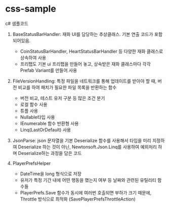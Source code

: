 # css-sample
c# 샘플코드

1. BaseStatusBarHandler: 재화 UI를 담당하는 추상클래스. 기본 연출 코드가 포함되어있음.
    - CoinStatusBarHandler, HeartStatusBarHandler 등 다양한 재화 클래스로 상속하여 사용
    - 프리팹도 기본 ui 프리팹을 만들어 놓고, 상속받은 재화 클래스마다 각각 Prefab Variant를 만들어 사용

2. FileVersionHandling: 특정 파일을 네트워크를 통해 업데이트를 받아야 할 때, 버전 비교를 하여 패치가 필요한 파일 목록을 반환하는 함수
    - 버전 비교, 테스트 유저 구분 등 많은 조건 분기
    - 로컬 함수 사용
    - 튜플 사용
    - Nullable타입 사용
    - IEnumerable<T> 함수 반환형 사용
    - Linq(LastOrDefault) 사용

3. JsonParse: json 문자열을 기본 Deserialize<T> 함수를 사용해서 타입을 미리 지정하여 Deserialize 하는 것이 아닌, Newtonsoft.Json.Linq를 사용하여 예외처리 하며 Deserialize하는 과정을 담은 코드

4. PlayerPrefsHelper
    - DateTime을 long 형식으로 저장
    - 유저가 특정 기간 내에 어떤 행동을 했는지 여부 등 날짜와 관련된 유틸리티 함수들
    - PlayerPrefs.Save 함수가 동시에 여러번 호출되면 부하가 크기 때문에, Throttle 방식으로 최적화 (SavePlayerPrefsThrottleAction)
